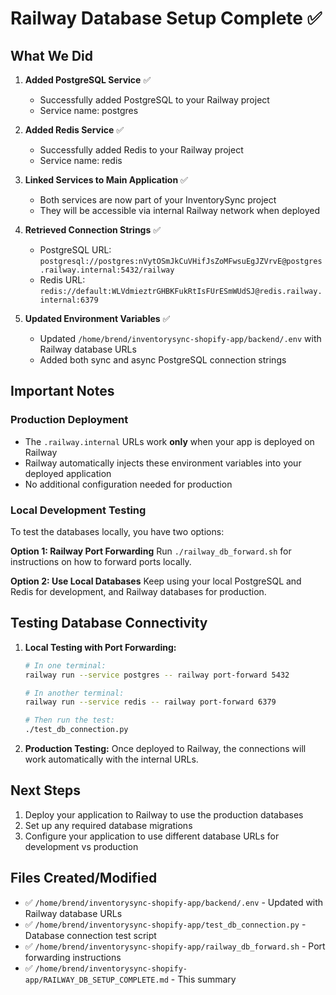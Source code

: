 # Railway Database Setup Complete ✅

## What We Did

1. **Added PostgreSQL Service** ✅
   - Successfully added PostgreSQL to your Railway project
   - Service name: postgres
   
2. **Added Redis Service** ✅
   - Successfully added Redis to your Railway project
   - Service name: redis

3. **Linked Services to Main Application** ✅
   - Both services are now part of your InventorySync project
   - They will be accessible via internal Railway network when deployed

4. **Retrieved Connection Strings** ✅
   - PostgreSQL URL: `postgresql://postgres:nVytOSmJkCuVHifJsZoMFwsuEgJZVrvE@postgres.railway.internal:5432/railway`
   - Redis URL: `redis://default:WLVdmieztrGHBKFukRtIsFUrESmWUdSJ@redis.railway.internal:6379`

5. **Updated Environment Variables** ✅
   - Updated `/home/brend/inventorysync-shopify-app/backend/.env` with Railway database URLs
   - Added both sync and async PostgreSQL connection strings

## Important Notes

### Production Deployment
- The `.railway.internal` URLs work **only** when your app is deployed on Railway
- Railway automatically injects these environment variables into your deployed application
- No additional configuration needed for production

### Local Development Testing
To test the databases locally, you have two options:

**Option 1: Railway Port Forwarding**
Run `./railway_db_forward.sh` for instructions on how to forward ports locally.

**Option 2: Use Local Databases**
Keep using your local PostgreSQL and Redis for development, and Railway databases for production.

## Testing Database Connectivity

1. **Local Testing with Port Forwarding:**
   ```bash
   # In one terminal:
   railway run --service postgres -- railway port-forward 5432
   
   # In another terminal:
   railway run --service redis -- railway port-forward 6379
   
   # Then run the test:
   ./test_db_connection.py
   ```

2. **Production Testing:**
   Once deployed to Railway, the connections will work automatically with the internal URLs.

## Next Steps

1. Deploy your application to Railway to use the production databases
2. Set up any required database migrations
3. Configure your application to use different database URLs for development vs production

## Files Created/Modified

- ✅ `/home/brend/inventorysync-shopify-app/backend/.env` - Updated with Railway database URLs
- ✅ `/home/brend/inventorysync-shopify-app/test_db_connection.py` - Database connection test script
- ✅ `/home/brend/inventorysync-shopify-app/railway_db_forward.sh` - Port forwarding instructions
- ✅ `/home/brend/inventorysync-shopify-app/RAILWAY_DB_SETUP_COMPLETE.md` - This summary
